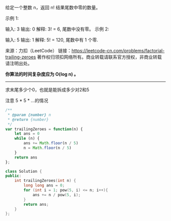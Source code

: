 给定一个整数 n，返回 n! 结果尾数中零的数量。

示例 1:

输入: 3
输出: 0
解释: 3! = 6, 尾数中没有零。
示例 2:

输入: 5
输出: 1
解释: 5! = 120, 尾数中有 1 个零.

来源：力扣（LeetCode）
链接：https://leetcode-cn.com/problems/factorial-trailing-zeroes
著作权归领扣网络所有。商业转载请联系官方授权，非商业转载请注明出处。

**你算法的时间复杂度应为 O(log n) 。**

---

求末尾多少个0，也就是能拆成多少对2和5

注意 5 * 5 * ...的情况

```javascript
/**
 * @param {number} n
 * @return {number}
 */
var trailingZeroes = function(n) {
    let ans = 0
    while (n) {
        ans += Math.floor(n / 5)
        n = Math.floor(n / 5)
    }
    return ans
};
```

```cpp
class Solution {
public:
    int trailingZeroes(int n) {
        long long ans = 0;
        for (int i = 1; pow(5, i) <= n; i++){
            ans += n / pow(5, i);
        }
        return ans;
    }
};
```

